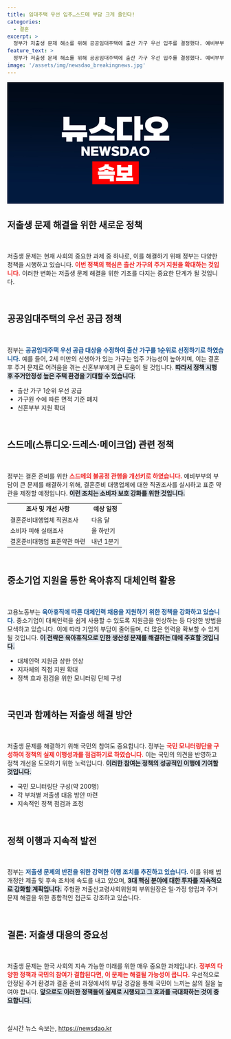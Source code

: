 ```yaml
---
title: 임대주택 우선 입주…스드메 부담 크게 줄인다!
categories:
  - 결혼
excerpt: >
  정부가 저출생 문제 해소를 위해 공공임대주택에 출산 가구 우선 입주를 결정했다. 예비부부 부담 경감을 위한 스드메 표준약관 마련과 대체인력 지원 확대도 예고된다. 저출생 대책이 real로 실행된다!
feature_text: >
  정부가 저출생 문제 해소를 위해 공공임대주택에 출산 가구 우선 입주를 결정했다. 예비부부 부담 경감을 위한 스드메 표준약관 마련과 대체인력 지원 확대도 예고된다. 저출생 대책이 real로 실행된다!
image: '/assets/img/newsdao_breakingnews.jpg'
---
```


<p><img src="/assets/img/newsdao_breakingnews.jpg" alt="firstkoreanews 속보" /></p>

<h2 data-ke-size="size26">저출생 문제 해결을 위한 새로운 정책</h2>

<p data-ke-size="size16">&nbsp;</p>

<p>저출생 문제는 현재 사회의 중요한 과제 중 하나로, 이를 해결하기 위해 정부는 다양한 정책을 시행하고 있습니다. <b><span style="color: #ee2323;">이번 정책의 핵심은 출산 가구의 주거 지원을 확대하는 것입니다.</span></b> 이러한 변화는 저출생 문제 해결을 위한 기초를 다지는 중요한 단계가 될 것입니다. </p>

<p data-ke-size="size16">&nbsp;</p>

<h2 data-ke-size="size26">공공임대주택의 우선 공급 정책</h2>

<p data-ke-size="size16">&nbsp;</p>

<p>정부는 <b><span style="color: #1a5490;">공공임대주택 우선 공급 대상을 수정하여 출산 가구를 1순위로 선정하기로 하였습니다.</span></b> 예를 들어, 2세 미만의 신생아가 있는 가구는 입주 가능성이 높아지며, 이는 결혼 후 주거 문제로 어려움을 겪는 신혼부부에게 큰 도움이 될 것입니다. <b><span style="background-color: #21538527;">따라서 정책 시행 후 주거안정성 높은 주택 환경을 기대할 수 있습니다.</span></b></p>

<ul>
<li>출산 가구 1순위 우선 공급</li>
<li>가구원 수에 따른 면적 기준 폐지</li>
<li>신혼부부 지원 확대</li>
</ul>

<p data-ke-size="size16">&nbsp;</p>

<h2 data-ke-size="size26">스드메(스튜디오·드레스·메이크업) 관련 정책</h2>

<p data-ke-size="size16">&nbsp;</p>

<p>정부는 결혼 준비를 위한 <b><span style="color: #ee2323;">스드메의 불공정 관행을 개선키로 하였습니다.</span></b> 예비부부의 부담이 큰 문제를 해결하기 위해, 결혼준비 대행업체에 대한 직권조사를 실시하고 표준 약관을 제정할 예정입니다. <b><span style="background-color: #21538527;">이런 조치는 소비자 보호 강화를 위한 것입니다.</span></b></p>

<table>
<tr>
<td style="text-align: center; height: 17px;"><b>조사 및 개선 사항</b></td>
<td style="text-align: center; height: 17px;"><b>예상 일정</b></td>
</tr>
<tr>
<td>결혼준비대행업체 직권조사</td>
<td>다음 달</td>
</tr>
<tr>
<td>소비자 피해 실태조사</td>
<td>올 하반기</td>
</tr>
<tr>
<td>결혼준비대행업 표준약관 마련</td>
<td>내년 1분기</td>
</tr>
</table>

<p data-ke-size="size16">&nbsp;</p>

<h2 data-ke-size="size26">중소기업 지원을 통한 육아휴직 대체인력 활용</h2>

<p data-ke-size="size16">&nbsp;</p>

<p>고용노동부는 <b><span style="color: #1a5490;">육아휴직에 따른 대체인력 채용을 지원하기 위한 정책을 강화하고 있습니다.</span></b> 중소기업이 대체인력을 쉽게 사용할 수 있도록 지원금을 인상하는 등 다양한 방법을 모색하고 있습니다. 이에 따라 기업의 부담이 줄어들며, 더 많은 인력을 확보할 수 있게 될 것입니다. <b><span style="background-color: #21538527;">이 전략은 육아휴직으로 인한 생산성 문제를 해결하는 데에 주효할 것입니다.</span></b></p>

<ul>
<li>대체인력 지원금 상한 인상</li>
<li>지자체의 직접 지원 확대</li>
<li>정책 효과 점검을 위한 모니터링 단체 구성</li>
</ul>

<p data-ke-size="size16">&nbsp;</p>

<h2 data-ke-size="size26">국민과 함께하는 저출생 해결 방안</h2>

<p data-ke-size="size16">&nbsp;</p>

<p>저출생 문제를 해결하기 위해 국민의 참여도 중요합니다. 정부는 <b><span style="color: #ee2323;">국민 모니터링단을 구성하여 정책의 실제 이행성과를 점검하기로 하였습니다.</span></b> 이는 국민의 의견을 반영하고 정책 개선을 도모하기 위한 노력입니다. <b><span style="background-color: #21538527;">이러한 참여는 정책의 성공적인 이행에 기여할 것입니다.</span></b></p>

<ul>
<li>국민 모니터링단 구성(약 200명)</li>
<li>각 부처별 저출생 대응 방안 마련</li>
<li>지속적인 정책 점검과 조정</li>
</ul>

<p data-ke-size="size16">&nbsp;</p>

<h2 data-ke-size="size26">정책 이행과 지속적 발전</h2>

<p data-ke-size="size16">&nbsp;</p>

<p>정부는 <b><span style="color: #1a5490;">저출생 문제의 반전을 위한 강력한 이행 조치를 추진하고 있습니다.</span></b> 이를 위해 법 개정안 제출 및 후속 조치에 속도를 내고 있으며, <b><span style="background-color: #21538527;">3대 핵심 분야에 대한 투자를 지속적으로 강화할 계획입니다.</span></b> 주형환 저출산고령사회위원회 부위원장은 일·가정 양립과 주거 문제 해결을 위한 종합적인 접근도 강조하고 있습니다. </p>

<p data-ke-size="size16">&nbsp;</p>

<h2 data-ke-size="size26">결론: 저출생 대응의 중요성</h2>

<p data-ke-size="size16">&nbsp;</p>

<p>저출생 문제는 한국 사회의 지속 가능한 미래를 위한 매우 중요한 과제입니다. <b><span style="color: #ee2323;">정부의 다양한 정책과 국민의 참여가 결합된다면, 이 문제는 해결될 가능성이 큽니다.</span></b> 우선적으로 안정된 주거 환경과 결혼 준비 과정에서의 부담 경감을 통해 국민이 느끼는 삶의 질을 높여야 합니다. <b><span style="background-color: #21538527;">앞으로도 이러한 정책들이 실제로 시행되고 그 효과를 극대화하는 것이 중요합니다.</span></b> </p>

<p data-ke-size="size16">&nbsp;</p>
실시간 뉴스 속보는, <a href="https://newsdao.kr" rel="dofollow">https://newsdao.kr</a>


